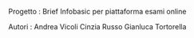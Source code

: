 Progetto :
Brief Infobasic per piattaforma esami online

Autori :
Andrea Vicoli
Cinzia Russo
Gianluca Tortorella